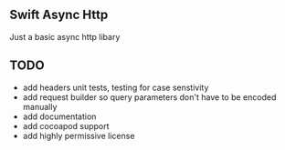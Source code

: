 ## Swift Async Http

Just a basic async http libary 

## TODO
 - add headers unit tests, testing for case senstivity
 - add request builder so query parameters don't have to be encoded manually
 - add documentation
 - add cocoapod support
 - add highly permissive license
